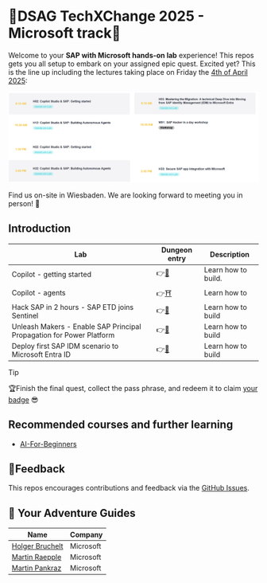 # 🌌DSAG TechXChange 2025 - Microsoft track📎

Welcome to your **SAP with Microsoft hands-on lab** experience! This repos gets you all setup to embark on your assigned epic quest. Excited yet? This is the line up including the lectures taking place on Friday the [4th of April 2025](https://dsag.de/events/techxchange25/):

![Epic Quests](./img/agenda.png)

Find us on-site in Wiesbaden. We are looking forward to meeting you in person! 🤝

## Introduction

| Lab             | Dungeon entry  | Description |
| ---------------- | -------- | -------- |
| Copilot - getting started | 👉[🏰](./1-copilot-getting-started/README.md) | Learn how to build. |
| Copilot - agents | 👉[⛩️](./2-copilot-agents/README.md) | Learn how to |
| Hack SAP in 2 hours - SAP ETD joins Sentinel | 👉[🧙](./3-sap-etd-sentinel-integration/README.md) | Learn how to build |
| Unleash Makers - Enable SAP Principal Propagation for Power Platform | 👉[🧙](./4-power-platform-sap-principal-propagation/README.md) | Learn how to build |
| Deploy first SAP IDM scenario to Microsoft Entra ID | 👉[🧙]() | Learn how to build |

> [!TIP]
>🏆Finish the final quest, collect the pass phrase, and redeem it to claim [your badge](https://webhostingforconverter.z16.web.core.windows.net/claim-reward.html) 😎

## Recommended courses and further learning

* [AI-For-Beginners](https://microsoft.github.io/AI-For-Beginners/)

## 📢Feedback

This repos encourages contributions and feedback via the [GitHub Issues](https://github.com/MartinPankraz/DSAGTechXChange25/issues/new/choose).

## 🚸 Your Adventure Guides

| Name             | Company  |
| ---------------- | -------- |
| [Holger Bruchelt](https://www.linkedin.com/in/holger-bruchelt/)  | Microsoft |
| [Martin Raepple](https://www.linkedin.com/in/martinraepple/)   | Microsoft |
| [Martin Pankraz](https://www.linkedin.com/in/martin-pankraz/)   | Microsoft |
